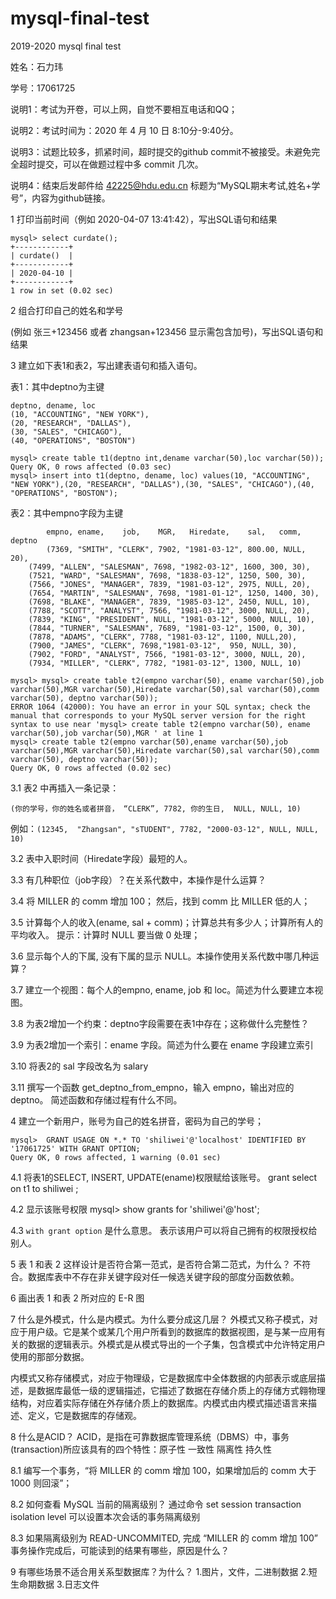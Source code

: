 # mysql-final-test

2019-2020 mysql final test

姓名：石力玮		

学号：17061725

说明1：考试为开卷，可以上网，自觉不要相互电话和QQ；

说明2：考试时间为：2020 年 4 月 10 日 8:10分-9:40分。

说明3：试题比较多，抓紧时间，超时提交的github commit不被接受。未避免完全超时提交，可以在做题过程中多 commit 几次。

说明4：结束后发邮件给 42225@hdu.edu.cn 标题为“MySQL期末考试,姓名+学号”，内容为github链接。


1 打印当前时间（例如 2020-04-07 13:41:42），写出SQL语句和结果
```
mysql> select curdate();
+------------+
| curdate()  |
+------------+
| 2020-04-10 |
+------------+
1 row in set (0.02 sec)
```

2 组合打印自己的姓名和学号

(例如 张三+123456 或者 zhangsan+123456 显示需包含加号)，写出SQL语句和结果

3 建立如下表1和表2，写出建表语句和插入语句。

表1：其中deptno为主键
```
deptno, dename, loc
(10, "ACCOUNTING", "NEW YORK"),
(20, "RESEARCH", "DALLAS"),
(30, "SALES", "CHICAGO"),
(40, "OPERATIONS", "BOSTON")
```

```
mysql> create table t1(deptno int,dename varchar(50),loc varchar(50));
Query OK, 0 rows affected (0.03 sec)
mysql> insert into t1(deptno, dename, loc) values(10, "ACCOUNTING", "NEW YORK"),(20, "RESEARCH", "DALLAS"),(30, "SALES", "CHICAGO"),(40, "OPERATIONS", "BOSTON");
```

表2：其中empno字段为主键
```
        empno, ename,    job,    MGR,   Hiredate,    sal,   comm, deptno
        (7369, "SMITH", "CLERK", 7902, "1981-03-12", 800.00, NULL, 20),
	(7499, "ALLEN", "SALESMAN", 7698, "1982-03-12", 1600, 300, 30),
	(7521, "WARD", "SALESMAN", 7698, "1838-03-12", 1250, 500, 30),
	(7566, "JONES", "MANAGER", 7839, "1981-03-12", 2975, NULL, 20),
	(7654, "MARTIN", "SALESMAN", 7698, "1981-01-12", 1250, 1400, 30),
	(7698, "BLAKE", "MANAGER", 7839, "1985-03-12", 2450, NULL, 10),
	(7788, "SCOTT", "ANALYST", 7566, "1981-03-12", 3000, NULL, 20),
	(7839, "KING", "PRESIDENT", NULL, "1981-03-12", 5000, NULL, 10),
	(7844, "TURNER", "SALESMAN", 7689, "1981-03-12", 1500, 0, 30),
	(7878, "ADAMS", "CLERK", 7788, "1981-03-12", 1100, NULL,20),
	(7900, "JAMES", "CLERK", 7698,"1981-03-12",  950, NULL, 30),
	(7902, "FORD", "ANALYST", 7566, "1981-03-12", 3000, NULL, 20),
	(7934, "MILLER", "CLERK", 7782, "1981-03-12", 1300, NULL, 10)
```
```
mysql> mysql> create table t2(empno varchar(50), ename varchar(50),job varchar(50),MGR varchar(50),Hiredate varchar(50),sal varchar(50),comm varchar(50), deptno varchar(50));
ERROR 1064 (42000): You have an error in your SQL syntax; check the manual that corresponds to your MySQL server version for the right syntax to use near 'mysql> create table t2(empno varchar(50), ename varchar(50),job varchar(50),MGR ' at line 1
mysql> create table t2(empno varchar(50),ename varchar(50),job varchar(50),MGR varchar(50),Hiredate varchar(50),sal varchar(50),comm varchar(50), deptno varchar(50));
Query OK, 0 rows affected (0.02 sec)
```
3.1 表2 中再插入一条记录：

`(你的学号，你的姓名或者拼音， “CLERK”, 7782, 你的生日,  NULL, NULL, 10)`
 
例如：`(12345,  "Zhangsan", "sTUDENT", 7782, "2000-03-12", NULL, NULL, 10)`

3.2 表中入职时间（Hiredate字段）最短的人。

3.3 有几种职位（job字段）？在关系代数中，本操作是什么运算？

3.4 将 MILLER 的 comm 增加 100； 然后，找到 comm 比 MILLER 低的人；

3.5 计算每个人的收入(ename, sal + comm)；计算总共有多少人；计算所有人的平均收入。 提示：计算时 NULL 要当做 0 处理； 

3.6 显示每个人的下属, 没有下属的显示 NULL。本操作使用关系代数中哪几种运算？

3.7 建立一个视图：每个人的empno, ename, job 和 loc。简述为什么要建立本视图。

3.8 为表2增加一个约束：deptno字段需要在表1中存在；这称做什么完整性？

3.9 为表2增加一个索引：ename 字段。简述为什么要在 ename 字段建立索引

3.10 将表2的 sal 字段改名为 salary

3.11 撰写一个函数 get_deptno_from_empno，输入 empno，输出对应的 deptno。 简述函数和存储过程有什么不同。

4 建立一个新用户，账号为自己的姓名拼音，密码为自己的学号；
```
mysql>  GRANT USAGE ON *.* TO 'shiliwei'@'localhost' IDENTIFIED BY '17061725' WITH GRANT OPTION;
Query OK, 0 rows affected, 1 warning (0.01 sec)
```

4.1 将表1的SELECT, INSERT, UPDATE(ename)权限赋给该账号。
grant select on t1 to shiliwei ;

4.2 显示该账号权限
mysql> show grants for 'shiliwei'@'host';

4.3 `with grant option` 是什么意思。
表示该用户可以将自己拥有的权限授权给别人。

5 表 1 和表 2 这样设计是否符合第一范式，是否符合第二范式，为什么？
不符合。数据库表中不存在非关键字段对任一候选关键字段的部度分函数依赖。

6 画出表 1 和表 2 所对应的 E-R 图

7 什么是外模式，什么是内模式。为什么要分成这几层？
外模式又称子模式，对应于用户级。它是某个或某几个用户所看到的数据库的数据视图，是与某一应用有关的数据的逻辑表示。外模式是从模式导出的一个子集，包含模式中允许特定用户使用的那部分数据。

内模式又称存储模式，对应于物理级，它是数据库中全体数据的内部表示或底层描述，是数据库最低一级的逻辑描述，它描述了数据在存储介质上的存储方式翱物理结构，对应着实际存储在外存储介质上的数据库。内模式由内模式描述语言来描述、定义，它是数据库的存储观。

8 什么是ACID？
ACID，是指在可靠数据库管理系统（DBMS）中，事务(transaction)所应该具有的四个特性：原子性 一致性 隔离性 持久性

8.1 编写一个事务，“将 MILLER 的 comm 增加 100，如果增加后的 comm 大于 1000 则回滚”；

8.2 如何查看 MySQL 当前的隔离级别？
通过命令 set session transaction isolation level 可以设置本次会话的事务隔离级别

8.3 如果隔离级别为 READ-UNCOMMITED, 完成 “MILLER 的 comm 增加 100” 事务操作完成后，可能读到的结果有哪些，原因是什么？

9 有哪些场景不适合用关系型数据库？为什么？
1.图片，文件，二进制数据
2.短生命期数据
3.日志文件
